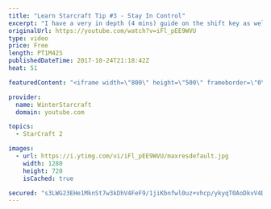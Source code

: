 ```yaml
---
title: "Learn Starcraft Tip #3 - Stay In Control"
excerpt: "I have a very in depth (4 mins) guide on the shift key as well here https://www.youtube.com/watch?v=7x9pHr544oY"
originalUrl: https://youtube.com/watch?v=iFl_pEE9WVU
type: video
price: Free
length: PT1M42S
publishedDateTime: 2017-10-24T21:18:42Z
heat: 51

featuredContent: "<iframe width=\"800\" height=\"500\" frameborder=\"0\" src=\"https://www.youtube.com/embed/iFl_pEE9WVU\" allow=\"accelerometer; autoplay; encrypted-media; gyroscope; picture-in-picture\" allowfullscreen></iframe>"

provider:
  name: WinterStarcraft
  domain: youtube.com

topics:
  - StarCraft 2

images:
  - url: https://i.ytimg.com/vi/iFl_pEE9WVU/maxresdefault.jpg
    width: 1280
    height: 720
    isCached: true

secured: "s3LWG23EHe1MknSt7w3kDhV4FeF9/1jiKbnfwl0uz+vhcp/ykyqT0AoDkvV4D/YJWtkeVg6L56CZ/FTxog1C5tzi1aGljwidNKIz3Ag7nfyt2VPhp3c2QQatWGEgadUZK2bMzX5yy20Njd3/LOv/9wOeRnIaxOn3v+rZhoqAC7KRd5jppvdHRhLbd6K/6s41ZICHE85qeamEthMDOBvXPGgTw2gfesFwOnc2rN9dj4usiBuoc5Q1aD+tiRtrsG5vY9VmdX4hSJuREoA1EAxODA69DNHaV87eZxsmUGcsW43Ak8jIukep8vSMjQnnnFtXNB2XfODU6EwCyvdCZZp5G8stmCDCCQ3uv4tOemSJVGezrzFlFyWgPtnmQ1fVq8nYvrfYv9HXuSmOg3l4R4fetsHtrYvHl4kE/jq7oU8gfOE=;DvIuVI2mxdaxQTQYQ3LyBw=="
---
```


